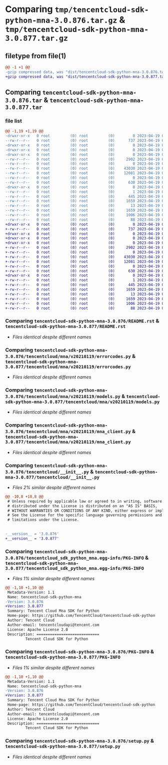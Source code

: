 # Comparing `tmp/tencentcloud-sdk-python-mna-3.0.876.tar.gz` & `tmp/tencentcloud-sdk-python-mna-3.0.877.tar.gz`

## filetype from file(1)

```diff
@@ -1 +1 @@
-gzip compressed data, was "dist/tencentcloud-sdk-python-mna-3.0.876.tar", last modified: Wed Apr 19 00:32:12 2023, max compression
+gzip compressed data, was "dist/tencentcloud-sdk-python-mna-3.0.877.tar", last modified: Wed Apr 19 09:21:54 2023, max compression
```

## Comparing `tencentcloud-sdk-python-mna-3.0.876.tar` & `tencentcloud-sdk-python-mna-3.0.877.tar`

### file list

```diff
@@ -1,19 +1,19 @@
-drwxr-xr-x   0 root         (0) root         (0)        0 2023-04-19 00:32:12.000000 tencentcloud-sdk-python-mna-3.0.876/
--rw-r--r--   0 root         (0) root         (0)      737 2023-04-19 00:32:12.000000 tencentcloud-sdk-python-mna-3.0.876/README.rst
-drwxr-xr-x   0 root         (0) root         (0)        0 2023-04-19 00:32:12.000000 tencentcloud-sdk-python-mna-3.0.876/tencentcloud/
-drwxr-xr-x   0 root         (0) root         (0)        0 2023-04-19 00:32:12.000000 tencentcloud-sdk-python-mna-3.0.876/tencentcloud/mna/
-drwxr-xr-x   0 root         (0) root         (0)        0 2023-04-19 00:32:12.000000 tencentcloud-sdk-python-mna-3.0.876/tencentcloud/mna/v20210119/
--rw-r--r--   0 root         (0) root         (0)     2902 2023-04-19 00:32:12.000000 tencentcloud-sdk-python-mna-3.0.876/tencentcloud/mna/v20210119/errorcodes.py
--rw-r--r--   0 root         (0) root         (0)        0 2023-04-19 00:32:12.000000 tencentcloud-sdk-python-mna-3.0.876/tencentcloud/mna/v20210119/__init__.py
--rw-r--r--   0 root         (0) root         (0)    43030 2023-04-19 00:32:12.000000 tencentcloud-sdk-python-mna-3.0.876/tencentcloud/mna/v20210119/models.py
--rw-r--r--   0 root         (0) root         (0)    12081 2023-04-19 00:32:12.000000 tencentcloud-sdk-python-mna-3.0.876/tencentcloud/mna/v20210119/mna_client.py
--rw-r--r--   0 root         (0) root         (0)        0 2023-04-19 00:32:12.000000 tencentcloud-sdk-python-mna-3.0.876/tencentcloud/mna/__init__.py
--rw-r--r--   0 root         (0) root         (0)      630 2023-04-19 00:32:12.000000 tencentcloud-sdk-python-mna-3.0.876/tencentcloud/__init__.py
-drwxr-xr-x   0 root         (0) root         (0)        0 2023-04-19 00:32:12.000000 tencentcloud-sdk-python-mna-3.0.876/tencentcloud_sdk_python_mna.egg-info/
--rw-r--r--   0 root         (0) root         (0)        1 2023-04-19 00:32:12.000000 tencentcloud-sdk-python-mna-3.0.876/tencentcloud_sdk_python_mna.egg-info/dependency_links.txt
--rw-r--r--   0 root         (0) root         (0)      445 2023-04-19 00:32:12.000000 tencentcloud-sdk-python-mna-3.0.876/tencentcloud_sdk_python_mna.egg-info/SOURCES.txt
--rw-r--r--   0 root         (0) root         (0)     1659 2023-04-19 00:32:12.000000 tencentcloud-sdk-python-mna-3.0.876/tencentcloud_sdk_python_mna.egg-info/PKG-INFO
--rw-r--r--   0 root         (0) root         (0)       13 2023-04-19 00:32:12.000000 tencentcloud-sdk-python-mna-3.0.876/tencentcloud_sdk_python_mna.egg-info/top_level.txt
--rw-r--r--   0 root         (0) root         (0)     1659 2023-04-19 00:32:12.000000 tencentcloud-sdk-python-mna-3.0.876/PKG-INFO
--rw-r--r--   0 root         (0) root         (0)     1006 2023-04-19 00:32:12.000000 tencentcloud-sdk-python-mna-3.0.876/setup.py
--rw-r--r--   0 root         (0) root         (0)       88 2023-04-19 00:32:12.000000 tencentcloud-sdk-python-mna-3.0.876/setup.cfg
+drwxr-xr-x   0 root         (0) root         (0)        0 2023-04-19 09:21:54.000000 tencentcloud-sdk-python-mna-3.0.877/
+-rw-r--r--   0 root         (0) root         (0)      737 2023-04-19 09:21:54.000000 tencentcloud-sdk-python-mna-3.0.877/README.rst
+drwxr-xr-x   0 root         (0) root         (0)        0 2023-04-19 09:21:54.000000 tencentcloud-sdk-python-mna-3.0.877/tencentcloud/
+drwxr-xr-x   0 root         (0) root         (0)        0 2023-04-19 09:21:54.000000 tencentcloud-sdk-python-mna-3.0.877/tencentcloud/mna/
+drwxr-xr-x   0 root         (0) root         (0)        0 2023-04-19 09:21:54.000000 tencentcloud-sdk-python-mna-3.0.877/tencentcloud/mna/v20210119/
+-rw-r--r--   0 root         (0) root         (0)     2902 2023-04-19 09:21:54.000000 tencentcloud-sdk-python-mna-3.0.877/tencentcloud/mna/v20210119/errorcodes.py
+-rw-r--r--   0 root         (0) root         (0)        0 2023-04-19 09:21:54.000000 tencentcloud-sdk-python-mna-3.0.877/tencentcloud/mna/v20210119/__init__.py
+-rw-r--r--   0 root         (0) root         (0)    43030 2023-04-19 09:21:54.000000 tencentcloud-sdk-python-mna-3.0.877/tencentcloud/mna/v20210119/models.py
+-rw-r--r--   0 root         (0) root         (0)    12081 2023-04-19 09:21:54.000000 tencentcloud-sdk-python-mna-3.0.877/tencentcloud/mna/v20210119/mna_client.py
+-rw-r--r--   0 root         (0) root         (0)        0 2023-04-19 09:21:54.000000 tencentcloud-sdk-python-mna-3.0.877/tencentcloud/mna/__init__.py
+-rw-r--r--   0 root         (0) root         (0)      630 2023-04-19 09:21:54.000000 tencentcloud-sdk-python-mna-3.0.877/tencentcloud/__init__.py
+drwxr-xr-x   0 root         (0) root         (0)        0 2023-04-19 09:21:54.000000 tencentcloud-sdk-python-mna-3.0.877/tencentcloud_sdk_python_mna.egg-info/
+-rw-r--r--   0 root         (0) root         (0)        1 2023-04-19 09:21:54.000000 tencentcloud-sdk-python-mna-3.0.877/tencentcloud_sdk_python_mna.egg-info/dependency_links.txt
+-rw-r--r--   0 root         (0) root         (0)      445 2023-04-19 09:21:54.000000 tencentcloud-sdk-python-mna-3.0.877/tencentcloud_sdk_python_mna.egg-info/SOURCES.txt
+-rw-r--r--   0 root         (0) root         (0)     1659 2023-04-19 09:21:54.000000 tencentcloud-sdk-python-mna-3.0.877/tencentcloud_sdk_python_mna.egg-info/PKG-INFO
+-rw-r--r--   0 root         (0) root         (0)       13 2023-04-19 09:21:54.000000 tencentcloud-sdk-python-mna-3.0.877/tencentcloud_sdk_python_mna.egg-info/top_level.txt
+-rw-r--r--   0 root         (0) root         (0)     1659 2023-04-19 09:21:54.000000 tencentcloud-sdk-python-mna-3.0.877/PKG-INFO
+-rw-r--r--   0 root         (0) root         (0)     1006 2023-04-19 09:21:54.000000 tencentcloud-sdk-python-mna-3.0.877/setup.py
+-rw-r--r--   0 root         (0) root         (0)       88 2023-04-19 09:21:54.000000 tencentcloud-sdk-python-mna-3.0.877/setup.cfg
```

### Comparing `tencentcloud-sdk-python-mna-3.0.876/README.rst` & `tencentcloud-sdk-python-mna-3.0.877/README.rst`

 * *Files identical despite different names*

### Comparing `tencentcloud-sdk-python-mna-3.0.876/tencentcloud/mna/v20210119/errorcodes.py` & `tencentcloud-sdk-python-mna-3.0.877/tencentcloud/mna/v20210119/errorcodes.py`

 * *Files identical despite different names*

### Comparing `tencentcloud-sdk-python-mna-3.0.876/tencentcloud/mna/v20210119/models.py` & `tencentcloud-sdk-python-mna-3.0.877/tencentcloud/mna/v20210119/models.py`

 * *Files identical despite different names*

### Comparing `tencentcloud-sdk-python-mna-3.0.876/tencentcloud/mna/v20210119/mna_client.py` & `tencentcloud-sdk-python-mna-3.0.877/tencentcloud/mna/v20210119/mna_client.py`

 * *Files identical despite different names*

### Comparing `tencentcloud-sdk-python-mna-3.0.876/tencentcloud/__init__.py` & `tencentcloud-sdk-python-mna-3.0.877/tencentcloud/__init__.py`

 * *Files 2% similar despite different names*

```diff
@@ -10,8 +10,8 @@
 # Unless required by applicable law or agreed to in writing, software
 # distributed under the License is distributed on an "AS IS" BASIS,
 # WITHOUT WARRANTIES OR CONDITIONS OF ANY KIND, either express or implied.
 # See the License for the specific language governing permissions and
 # limitations under the License.
 
 
-__version__ = '3.0.876'
+__version__ = '3.0.877'
```

### Comparing `tencentcloud-sdk-python-mna-3.0.876/tencentcloud_sdk_python_mna.egg-info/PKG-INFO` & `tencentcloud-sdk-python-mna-3.0.877/tencentcloud_sdk_python_mna.egg-info/PKG-INFO`

 * *Files 1% similar despite different names*

```diff
@@ -1,10 +1,10 @@
 Metadata-Version: 1.1
 Name: tencentcloud-sdk-python-mna
-Version: 3.0.876
+Version: 3.0.877
 Summary: Tencent Cloud Mna SDK for Python
 Home-page: https://github.com/TencentCloud/tencentcloud-sdk-python
 Author: Tencent Cloud
 Author-email: tencentcloudapi@tencent.com
 License: Apache License 2.0
 Description: ============================
         Tencent Cloud SDK for Python
```

### Comparing `tencentcloud-sdk-python-mna-3.0.876/PKG-INFO` & `tencentcloud-sdk-python-mna-3.0.877/PKG-INFO`

 * *Files 1% similar despite different names*

```diff
@@ -1,10 +1,10 @@
 Metadata-Version: 1.1
 Name: tencentcloud-sdk-python-mna
-Version: 3.0.876
+Version: 3.0.877
 Summary: Tencent Cloud Mna SDK for Python
 Home-page: https://github.com/TencentCloud/tencentcloud-sdk-python
 Author: Tencent Cloud
 Author-email: tencentcloudapi@tencent.com
 License: Apache License 2.0
 Description: ============================
         Tencent Cloud SDK for Python
```

### Comparing `tencentcloud-sdk-python-mna-3.0.876/setup.py` & `tencentcloud-sdk-python-mna-3.0.877/setup.py`

 * *Files identical despite different names*

